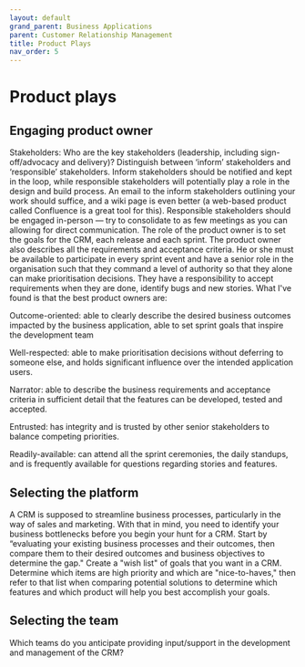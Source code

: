 ```yaml
---
layout: default
grand_parent: Business Applications
parent: Customer Relationship Management
title: Product Plays
nav_order: 5
---
```


# Product plays​

## Engaging product owner​
Stakeholders: Who are the key stakeholders (leadership, including sign-off/advocacy and delivery)?  Distinguish between ‘inform’ stakeholders and ‘responsible’ stakeholders. Inform stakeholders should be notified and kept in the loop, while responsible stakeholders will potentially play a role in the design and build process.  An email to the inform stakeholders outlining your work should suffice, and a wiki page is even better (a web-based product called Confluence is a great tool for this). Responsible stakeholders should be engaged in-person — try to consolidate to as few meetings as you can allowing for direct communication.
The role of the product owner is to set the goals for the CRM, each release and each sprint. The product owner also describes all the requirements and acceptance criteria. He or she must be available to participate in every sprint event and have a senior role in the organisation such that they command a level of authority so that they alone can make prioritisation decisions. They have a responsibility to accept requirements when they are done, identify bugs and new stories.
What I've found is that the best product owners are:

Outcome-oriented: able to clearly describe the desired business outcomes impacted by the business application, able to set sprint goals that inspire the development team

Well-respected: able to make prioritisation decisions without deferring to someone else, and holds significant influence over the intended application users.

Narrator: able to describe the business requirements and acceptance criteria in sufficient detail that the features can be developed, tested and accepted.

Entrusted: has integrity and is trusted by other senior stakeholders to balance competing priorities.

Readily-available: can attend all the sprint ceremonies, the daily standups, and is frequently available for questions regarding stories and features.

## Selecting the platform​
A CRM is supposed to streamline business processes, particularly in the way of sales and marketing. With that in mind, you need to identify your business bottlenecks before you begin your hunt for a CRM. Start by “evaluating your existing business processes and their outcomes, then compare them to their desired outcomes and business objectives to determine the gap." Create a "wish list" of goals that you want in a CRM. Determine which items are high priority and which are "nice-to-haves," then refer to that list when comparing potential solutions to determine which features and which product will help you best accomplish your goals.
## Selecting the team​
Which teams do you anticipate providing input/support in the development and management of the CRM?

